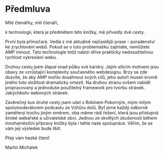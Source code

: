 # Předmluva

Milé čtenářky, milí čtenáři,

k technologii, která je předmětem této knížky, mě přivedly dvě cesty. 

První byla přímočará. Vedla z mé aktuálně nejčastější praxe – poradenství ke zrychlování webů. Pokud se o tuto problematiku zajímáte, nemůžete AMP minout. Tato technologie totiž nabízí dříve prakticky nedosažitelnou rychlost vykreslení webu.

Druhou cestu jsem šlapal snad půlku své kariéry. Jejím sílícím motivem jsou obavy ze vzrůstající komplexity současného webdesignu. Brzy se zde dozvíte, že aby AMP mohlo dosáhnout svých cílů, jeho autoři museli kromě jiného tuto složitost dramaticky omezit. Na druhou stranu ovšem nabídli propracovaný a jednoduše použitelný framework pro tvorbu stránek. Jakýchkoliv webových stránek.

Závěrečný kus druhé cesty jsem ušel s Robinem Pokorným, mým milým spolumoderátorem podcastu ze Vzhůru dolů. Byť jsme každý odborně zaměřený trochu jiným směrem, oba máme rádi řešení, která jsou přístupná široké webařské a uživatelské obci. Jednou ze skvělých zkušeností během mnohaměsíční přípravy knížky byla i tahle naše spolupráce. Věřím, že se vám její výsledek bude líbit.

Přeji vám hezké čtení!

Martin Michálek
